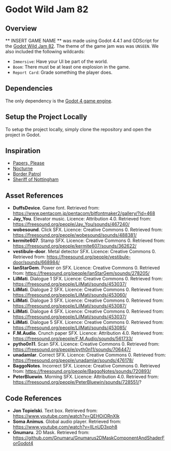 # Godot Wild Jam 82

## Overview
** INSERT GAME NAME ** was made using Godot 4.4.1 and GDScript for the [Godot Wild Jam 82](https://itch.io/jam/godot-wild-jam-82). The theme of the game jam was was `UNSEEN`. We also included the  following wildcards:
- `Immersive`: Have your UI be part of the world.
- `Boom`: There must be at least one explosion in the game.
- `Report Card`: Grade something the player does.

## Dependencies

The only dependency is the [Godot 4 game engine](https://godotengine.org/). 

## Setup the Project Locally

To setup the project locally, simply clone the repository and open the project in Godot. 

## Inspiration
- [Papers, Please](https://store.steampowered.com/app/239030/Papers_Please/)
- [Nocturne](https://sunspoken.itch.io/nocturne )
- [Border Patrol](https://store.steampowered.com/app/3134670/Border_Patrol/)
- [Sheriff of Nottingham](https://www.gamesworld.com.au/product/sheriff-of-nottingham-2nd-edition/)

## Asset References
- **DuffsDevice**. Game font. Retrieved from: https://www.pentacom.jp/pentacom/bitfontmaker2/gallery/?id=468
- **Jay_You**. Elevator music. Licence: Attribution 4.0. Retrieved from: https://freesound.org/people/Jay_You/sounds/467240/ 
- **wobesound**. Click SFX. Licence: Creative Commons 0. Retrieved from: https://freesound.org/people/wobesound/sounds/488381/
- **kermite607**. Stamp SFX. Licence: Creative Commons 0. Retrieved from: https://freesound.org/people/kermite607/sounds/362622/
- **vestibule-door**. Metal detector SFX. Licence: Creative Commons 0. Retrieved from: https://freesound.org/people/vestibule-door/sounds/668984/
- **IanStarGem**. Power on SFX. Licence: Creative Commons 0. Retrieved from: https://freesound.org/people/IanStarGem/sounds/278205/
- **LilMati**. Dialogue 1 SFX. Licence: Creative Commons 0. Retrieved from: https://freesound.org/people/LilMati/sounds/453037/
- **LilMati**. Dialogue 2 SFX. Licence: Creative Commons 0. Retrieved from: https://freesound.org/people/LilMati/sounds/453060/
- **LilMati**. Dialogue 3 SFX. Licence: Creative Commons 0. Retrieved from: https://freesound.org/people/LilMati/sounds/453087/
- **LilMati**. Dialogue 4 SFX. Licence: Creative Commons 0. Retrieved from: https://freesound.org/people/LilMati/sounds/453037/
- **LilMati**. Dialogue 5 SFX. Licence: Creative Commons 0. Retrieved from: https://freesound.org/people/LilMati/sounds/453085/
- **F.M.Audio**. Crunch paper SFX. Licence: Attribution 4.0. Retrieved from: https://freesound.org/people/F.M.Audio/sounds/561733/
- **pytho0n11**. Scan SFX. Licence: Creative Commons 0. Retrieved from: https://freesound.org/people/pyth0n11/sounds/706447/
- **unadamlar**. Correct SFX. Licence: Creative Commons 0. Retrieved from: https://freesound.org/people/unadamlar/sounds/476178/
- **BaggoNotes**. Incorrect SFX. Licence: Creative Commons 0. Retrieved from: https://freesound.org/people/BaggoNotes/sounds/720893/
- **PeterBluewin**. Morning SFX. Licence: Attribution 4.0. Retrieved from: https://freesound.org/people/PeterBluewin/sounds/728551/?

## Code References
- **Jon Topielski**. Text box. Retrieved from: https://www.youtube.com/watch?v=QEHOiORnXIk 
- **Soma Animus**. Global audio player. Retrieved from: https://www.youtube.com/watch?v=lILnUD3xph8
- **Gnumaru**. 2D Mask. Retrieved from: https://github.com/Gnumaru/Gnumarus2DMaskComponentAndShaderForGodot4
